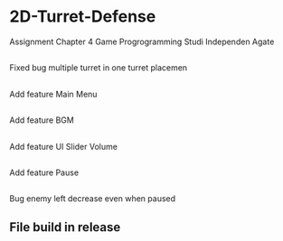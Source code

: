 # 2D-Turret-Defense
Assignment Chapter 4 Game Progrogramming Studi Independen Agate
##
Fixed bug multiple turret in one turret placemen
##
Add feature Main Menu
##
Add feature BGM
##
Add feature UI Slider Volume
##
Add feature Pause 
##
##
Bug enemy left decrease even when paused
## File build in release
